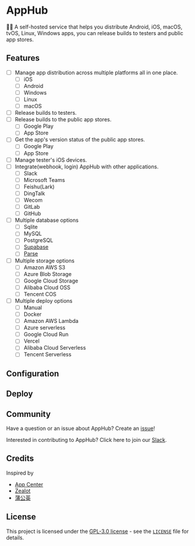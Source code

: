 # AppHub

🙋‍♀️ A self-hosted service that helps you distribute Android, iOS, macOS, tvOS, Linux, Windows apps, you can release builds to testers and public app stores.

## Features

- [ ] Manage app distribution across multiple platforms all in one place.
    - [ ] iOS
    - [ ] Android
    - [ ] Windows
    - [ ] Linux
    - [ ] macOS
- [ ] Release builds to testers.
- [ ] Release builds to the public app stores.
    - [ ] Google Play
    - [ ] App Store
- [ ] Get the app's version status of the public app stores.
    - [ ] Google Play
    - [ ] App Store
- [ ] Manage tester's iOS devices.
- [ ] Integrate(webhook, login) AppHub with other applications.
    - [ ] Slack
    - [ ] Microsoft Teams
    - [ ] Feishu(Lark)
    - [ ] DingTalk
    - [ ] Wecom
    - [ ] GitLab
    - [ ] GitHub
- [ ] Multiple database options
    - [ ] Sqlite
    - [ ] MySQL
    - [ ] PostgreSQL
    - [ ] [Supabase](https://supabase.com/)
    - [ ] [Parse](https://parseplatform.org/)
- [ ] Multiple storage options
    - [ ] Amazon AWS S3
    - [ ] Azure Blob Storage
    - [ ] Google Cloud Storage
    - [ ] Alibaba Cloud OSS
    - [ ] Tencent COS
- [ ] Multiple deploy options
    - [ ] Manual
    - [ ] Docker
    - [ ] Amazon AWS Lambda
    - [ ] Azure serverless
    - [ ] Google Cloud Run
    - [ ] Vercel
    - [ ] Alibaba Cloud Serverless
    - [ ] Tencent Serverless

## Configuration


## Deploy


## Community

Have a question or an issue about AppHub? Create an [issue](https://github.com/wujianguo/apphub/issues/new)!

Interested in contributing to AppHub? Click here to join our [Slack](https://join.slack.com/t/apphubhq/shared_invite/zt-1e7q6xcqc-8N61BMQUeCPwh3TrJvfRSw).

## Credits

Inspired by
- [App Center](http://appcenter.ms/)
- [Zealot](https://github.com/tryzealot/zealot)
- [蒲公英](https://www.pgyer.com/)

## License

This project is licensed under the [GPL-3.0 license](https://opensource.org/licenses/GPL-3.0) - see the [`LICENSE`](LICENSE) file for details.